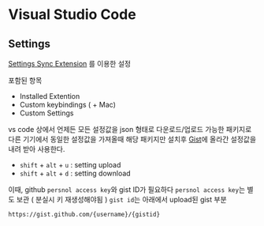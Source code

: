 # Visual Studio Code

## Settings

[Settings Sync Extension](https://gist.github.com/smc0210/d081db34c30c9fba4d041a73a12fa938) 를 이용한 설정

포함된 항목

* Installed Extention
* Custom keybindings \( + Mac\)
* Custom Settings

vs code 상에서 언제든 모든 설정값을 json 형태로 다운로드/업로드 가능한 패키지로 다른 기기에서 동일한 설정값을 가져올때 해당 패키지만 설치후 [Gist](https://gist.github.com/smc0210/d081db34c30c9fba4d041a73a12fa938)에 올라간 설정값을 내려 받아 사용한다.

* `shift` + `alt` + `u` : setting upload
* `shift` + `alt` + `d` : setting download

이때, github `persnol access key`와 gist ID가 필요하다 `persnol access key`는 별도 보관 \( 분실시 키 재생성해야됨 \) `gist id`는 아래에서 upload된 gist 부분

`https://gist.github.com/{username}/{gistid}`

